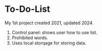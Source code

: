 # To-Do-List
My 1st project created 2021, updated 2024.

<ol>
<li>Control panel: shows user how to use list.</li>
<li>Prohibited words.</li>
<li>Uses local storqage for storing data.</li>
</ol>
